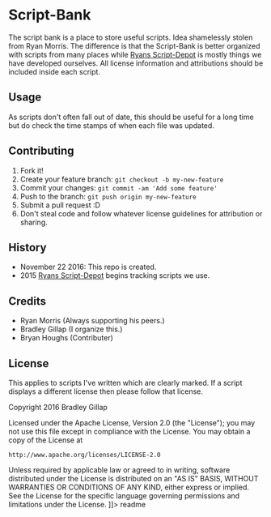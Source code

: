 <snippet>
  <content>

# Script-Bank
The script bank is a place to store useful scripts. Idea shamelessly stolen from Ryan Morris. The difference is that the Script-Bank
is better organized with scripts from many places while [Ryans Script-Depot](https://github.com/hackmods/Script-Depot) is mostly things
we have developed ourselves. All license information and attributions should be included inside each script.
## Usage
As scripts don't often fall out of date, this should be useful for a long time but do check the time stamps of when each file was updated. 

## Contributing
1. Fork it!
2. Create your feature branch: `git checkout -b my-new-feature`
3. Commit your changes: `git commit -am 'Add some feature'`
4. Push to the branch: `git push origin my-new-feature`
5. Submit a pull request :D
6. Don't steal code and follow whatever license guidelines for attribution or sharing.

## History

- November 22 2016: This repo is created.
- 2015 [Ryans Script-Depot](https://github.com/hackmods/Script-Depot) begins tracking scripts we use.

## Credits
- Ryan Morris (Always supporting his peers.)
- Bradley Gillap (I organize this.)
- Bryan Houghs (Contributer)

## License

This applies to scripts I've written which are clearly marked. If a script displays a different license then please follow that license. 


Copyright 2016 Bradley Gillap

Licensed under the Apache License, Version 2.0 (the "License");
you may not use this file except in compliance with the License.
You may obtain a copy of the License at

    http://www.apache.org/licenses/LICENSE-2.0

Unless required by applicable law or agreed to in writing, software
distributed under the License is distributed on an "AS IS" BASIS,
WITHOUT WARRANTIES OR CONDITIONS OF ANY KIND, either express or implied.
See the License for the specific language governing permissions and
limitations under the License.
]]></content>
  <tabTrigger>readme</tabTrigger>
</snippet>
